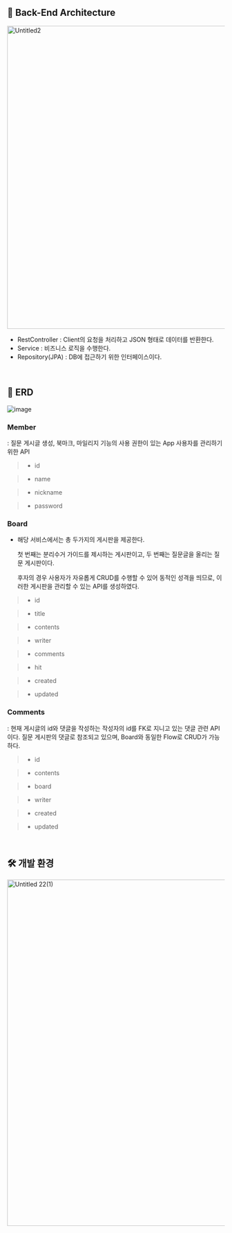
## 🔎 Back-End Architecture
<img width="700" alt="Untitled2" src="https://user-images.githubusercontent.com/63863627/150649526-3f0ead2d-04d4-4031-96f6-4cbe449e5a15.png">

* RestController : Client의 요청을 처리하고 JSON 형태로 데이터를 반환한다.
* Service : 비즈니스 로직을 수행한다.
* Repository(JPA) : DB에 접근하기 위한 인터페이스이다.

<br>

## 📑 ERD
![image](https://user-images.githubusercontent.com/67851124/150649138-0caf16e9-30f7-4909-b041-e813489f1962.png)

### Member 

:  질문 게시글 생성, 북마크, 마일리지 기능의 사용 권한이 있는 App 사용자를 관리하기 위한 API

>   - id

>   - name

>   - nickname

>   - password


### Board

- 해당 서비스에서는 총 두가지의 게시판을 제공한다.
    
    첫 번째는 분리수거 가이드를 제시하는 게시판이고, 두 번째는 질문글을 올리는 질문 게시판이다. 
    
    후자의 경우 사용자가 자유롭게 CRUD를 수행할 수 있어 동적인 성격을 띄므로, 이러한 게시판을 관리할 수 있는 API를 생성하였다. 
    
>    - id

>    - title

>    - contents

>    - writer

>    - comments

>    - hit

>    - created

>    - updated



### Comments

:  현재 게시글의 id와 댓글을 작성하는 작성자의 id를 FK로 지니고 있는 댓글 관련 API이다. 질문 게시판의 댓글로 참조되고 있으며, Board와 동일한 Flow로 CRUD가 가능하다.

>    - id

>    - contents

>    - board

>    - writer

>    - created

>    - updated

<br>

## 🛠 개발 환경
<img width="800" alt="Untitled 22(1)" src="https://user-images.githubusercontent.com/63863627/150652239-db62a14a-c1fe-4325-a81d-62bfb1c2aa19.png">

